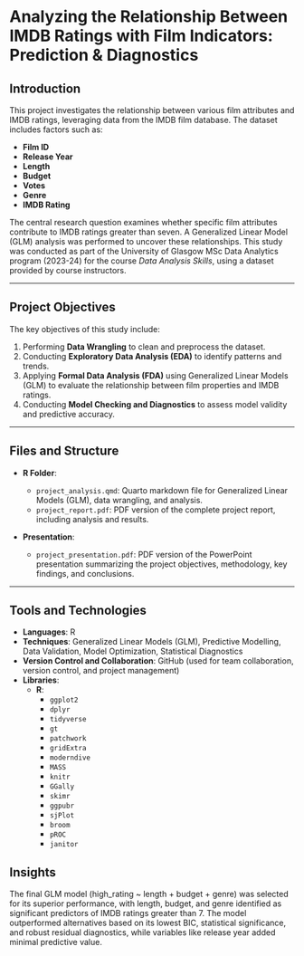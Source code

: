 # Analyzing the Relationship Between IMDB Ratings with Film Indicators: Prediction & Diagnostics

## Introduction
This project investigates the relationship between various film attributes and IMDB ratings, leveraging data from the IMDB film database. The dataset includes factors such as:
- **Film ID**  
- **Release Year**  
- **Length**  
- **Budget**  
- **Votes**  
- **Genre**  
- **IMDB Rating**  

The central research question examines whether specific film attributes contribute to IMDB ratings greater than seven. A Generalized Linear Model (GLM) analysis was performed to uncover these relationships. This study was conducted as part of the University of Glasgow MSc Data Analytics program (2023-24) for the course *Data Analysis Skills*, using a dataset provided by course instructors.

---

## Project Objectives
The key objectives of this study include:
1. Performing **Data Wrangling** to clean and preprocess the dataset.  
2. Conducting **Exploratory Data Analysis (EDA)** to identify patterns and trends.  
3. Applying **Formal Data Analysis (FDA)** using Generalized Linear Models (GLM) to evaluate the relationship between film properties and IMDB ratings.  
4. Conducting **Model Checking and Diagnostics** to assess model validity and predictive accuracy.

---

## Files and Structure

- **R Folder**:  
  - `project_analysis.qmd`: Quarto markdown file for Generalized Linear Models (GLM), data wrangling, and analysis.  
  - `project_report.pdf`: PDF version of the complete project report, including analysis and results.  

- **Presentation**:  
  - `project_presentation.pdf`: PDF version of the PowerPoint presentation summarizing the project objectives, methodology, key findings, and conclusions.  

---

## Tools and Technologies

- **Languages**: R  
- **Techniques**: Generalized Linear Models (GLM), Predictive Modelling, Data Validation, Model Optimization, Statistical Diagnostics
- **Version Control and Collaboration**: GitHub (used for team collaboration, version control, and project management)   
- **Libraries**:  
  - **R**:  
    - `ggplot2`  
    - `dplyr`  
    - `tidyverse`  
    - `gt`  
    - `patchwork`  
    - `gridExtra`  
    - `moderndive`  
    - `MASS`  
    - `knitr`  
    - `GGally`  
    - `skimr`  
    - `ggpubr`  
    - `sjPlot`  
    - `broom`  
    - `pROC`  
    - `janitor`

## Insights

The final GLM model (high_rating ~ length + budget + genre) was selected for its superior performance, with length, budget, and genre identified as significant predictors of IMDB ratings greater than 7. The model outperformed alternatives based on its lowest BIC, statistical significance, and robust residual diagnostics, while variables like release year added minimal predictive value.

